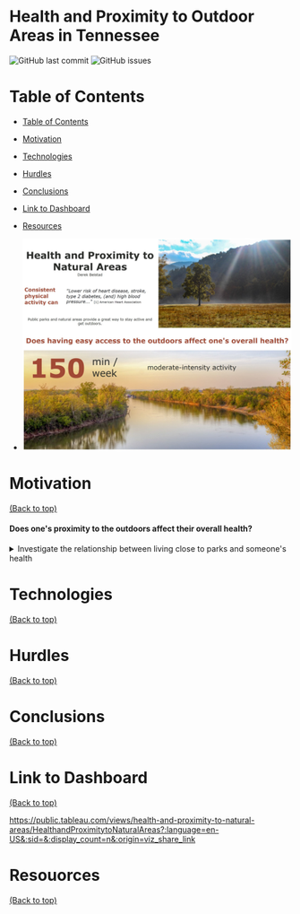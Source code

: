 # Health and Proximity to Outdoor Areas in Tennessee

![GitHub last commit](https://img.shields.io/github/last-commit/derekbeistad/health-and-proximity-to-natural-areas-analysis)
![GitHub issues](https://img.shields.io/github/issues-raw/derekbeistad/health-and-proximity-to-natural-areas-analysis)

# Table of Contents <a name="table-of-contents"></a>
- [Table of Contents](#table-of-contents)
- [Motivation](#motivation)
- [Technologies](#technologies)
- [Hurdles](#hurdles)
- [Conclusions](#conclusions)
- [Link to Dashboard](#link-to-dashboard)
- [Resources](#resources)

- ![Tableau screenshot](https://github.com/derekbeistad/health-and-proximity-to-natural-areas-analysis/blob/workingbranch/intro-img.jpg?raw=true)

# Motivation
[(Back to top)](#table-of-contents)
#### Does one's proximity to the outdoors affect their overall health?
<details>
   <summary>Investigate the relationship between living close to parks and someone's health</summary>
    Staying active is a crucial part of a healthy lifestyle. According to the American Heart Assocciation, 150 minutes a week of moderate-intensity activity can  "Lower the risk of heart disease, stroke, type 2 diabetes, (and) high blood pressure..." [1]. With this information, we want to know if living closer (having easy access) to a park will affects someone's overall health.
</details>

# Technologies
[(Back to top)](#table-of-contents)

# Hurdles
[(Back to top)](#table-of-contents)

# Conclusions
[(Back to top)](#table-of-contents)

# Link to Dashboard
[(Back to top)](#table-of-contents)

https://public.tableau.com/views/health-and-proximity-to-natural-areas/HealthandProximitytoNaturalAreas?:language=en-US&:sid=&:display_count=n&:origin=viz_share_link

# Resouorces
[(Back to top)](#table-of-contents)